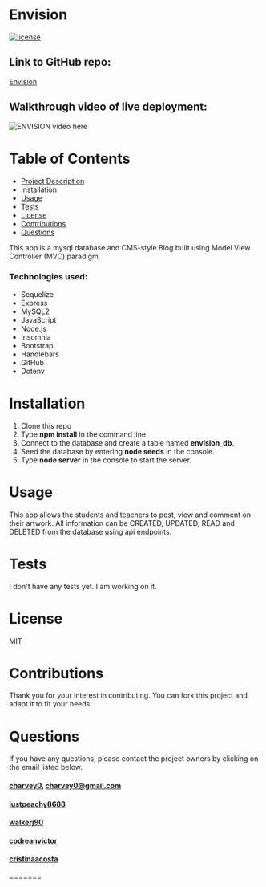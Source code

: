 # Envision

[![license](https://img.shields.io/badge/License-MIT-blue)](https://img.shields.io/badge/License-MIT-blue)

## Link to GitHub repo:

[Envision](https://github.com/charvey0/Envision)

## Walkthrough video of live deployment:

![ENVISION video here]()

# Table of Contents

- [Project Description](#project-description)
- [Installation](#installation)
- [Usage](#usage)
- [Tests](#tests)
- [License](#license)
- [Contributions](#contributions)
- [Questions](#questions)

This app is a mysql database and CMS-style Blog built using Model View Controller (MVC) paradigm.

### Technologies used:

- Sequelize
- Express
- MySQL2
- JavaScript
- Node.js
- Insomnia
- Bootstrap
- Handlebars
- GitHub
- Dotenv

# Installation

1.  Clone this repo
2.  Type **npm install** in the command line.
3.  Connect to the database and create a table named **envision_db**.
4.  Seed the database by entering **node seeds** in the console.
5.  Type **node server** in the console to start the server.

# Usage

This app allows the students and teachers to post, view and comment on their artwork. All information can be CREATED, UPDATED, READ and DELETED from the database using api endpoints.

# Tests

I don't have any tests yet. I am working on it.

# License

MIT

# Contributions

Thank you for your interest in contributing. You can fork this project and adapt it to fit your needs.

# Questions

If you have any questions, please contact the project owners by clicking on the email listed below.

#### [charvey0](https://github.com/charvey0), [charvey0@gmail.com](mailto:charvey0@gmail.com)

#### [justpeachy8688](https://github.com/justpeachy8688)

#### [walkerj90](https://github.com/walkerj90)

#### [codreanvictor](https://github.com/codreanvictor)

#### [cristinaacosta](https://github.com/cristinaacosta)

=======
